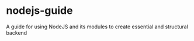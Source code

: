 # nodejs-guide

A guide for using NodeJS and its modules to create essential and structural backend
